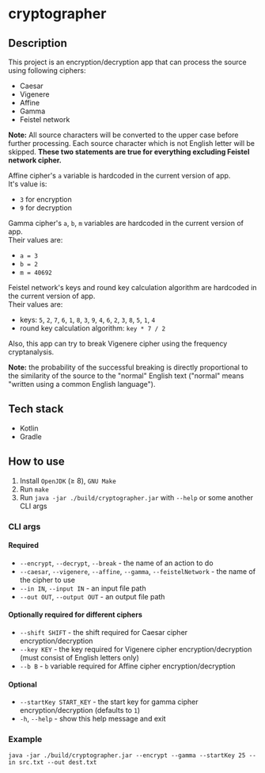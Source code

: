 # cryptographer

## Description

This project is an encryption/decryption app that can process the source using following ciphers:
* Caesar
* Vigenere
* Affine
* Gamma
* Feistel network

**Note:** All source characters will be converted to the upper case before further processing.
Each source character which is not English letter will be skipped.
**These two statements are true for everything excluding Feistel network cipher.**

Affine cipher's `a` variable is hardcoded in the current version of app.\
It's value is:
* `3` for encryption
* `9` for decryption

Gamma cipher's `a`, `b`, `m` variables are hardcoded in the current version of app.\
Their values are:
* `a = 3`
* `b = 2`
* `m = 40692`

Feistel network's keys and round key calculation algorithm
are hardcoded in the current version of app.\
Their values are:
* keys: `5`, `2`, `7`, `6`, `1`, `8`, `3`, `9`, `4`, `6`, `2`, `3`, `8`, `5`, `1`, `4`
* round key calculation algorithm: `key * 7 / 2`

Also, this app can try to break Vigenere cipher using the frequency cryptanalysis.

**Note:** the probability of the successful breaking is directly proportional
to the similarity of the source to the "normal" English text
("normal" means "written using a common English language").

## Tech stack

* Kotlin
* Gradle

## How to use

1. Install `OpenJDK` (≥ 8), `GNU Make`
2. Run `make`
3. Run `java -jar ./build/cryptographer.jar` with `--help` or some another CLI args

### CLI args

#### Required

* `--encrypt`, `--decrypt`, `--break` - the name of an action to do
* `--caesar`, `--vigenere`, `--affine`, `--gamma`, `--feistelNetwork` - the name of the cipher to use
* `--in IN`, `--input IN` - an input file path
* `--out OUT`, `--output OUT` - an output file path

#### Optionally required for different ciphers

* `--shift SHIFT` - the shift required for Caesar cipher encryption/decryption
* `--key KEY` - the key required for Vigenere cipher encryption/decryption
(must consist of English letters only)
* `--b B` - `b` variable required for Affine cipher encryption/decryption

#### Optional

* `--startKey START_KEY` - the start key for gamma cipher encryption/decryption (defaults to `1`)
* `-h`, `--help` - show this help message and exit

### Example

```
java -jar ./build/cryptographer.jar --encrypt --gamma --startKey 25 --in src.txt --out dest.txt
```
